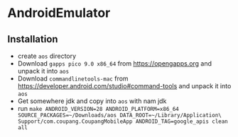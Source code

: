 # AndroidEmulator

## Installation
* create `aos` directory
* Download `gapps pico 9.0 x86_64` from https://opengapps.org and unpack it into `aos`
* Download `commandlinetools-mac` from https://developer.android.com/studio#command-tools and unpack it into `aos`
* Get somewhere jdk and copy into `aos` with nam jdk
* run `make ANDROID_VERSION=28 ANDROID_PLATFORM=x86_64 SOURCE_PACKAGES=~/Downloads/aos DATA_ROOT=~/Library/Application\ Support/com.coupang.CoupangMobileApp ANDROID_TAG=google_apis clean all`

